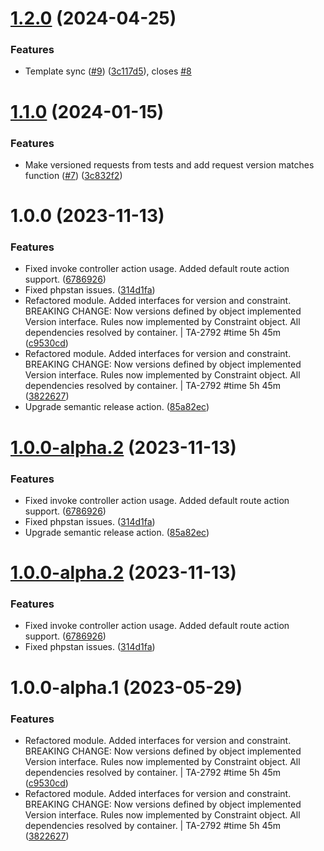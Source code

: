 # [1.2.0](https://github.com/tenantcloud/laravel-api-versioning/compare/v1.1.0...v1.2.0) (2024-04-25)


### Features

* Template sync ([#9](https://github.com/tenantcloud/laravel-api-versioning/issues/9)) ([3c117d5](https://github.com/tenantcloud/laravel-api-versioning/commit/3c117d5fbc07c5c03ad9d19d8832baa21e0c85ac)), closes [#8](https://github.com/tenantcloud/laravel-api-versioning/issues/8)

# [1.1.0](https://github.com/tenantcloud/laravel-api-versioning/compare/v1.0.0...v1.1.0) (2024-01-15)


### Features

* Make versioned requests from tests and add request version matches function ([#7](https://github.com/tenantcloud/laravel-api-versioning/issues/7)) ([3c832f2](https://github.com/tenantcloud/laravel-api-versioning/commit/3c832f27ce31524bbed59b61f2c84f427afc0636))

# 1.0.0 (2023-11-13)


### Features

* Fixed invoke controller action usage. Added default route action support. ([6786926](https://github.com/tenantcloud/laravel-api-versioning/commit/67869263330033bab1132190afe15353e357c41d))
* Fixed phpstan issues. ([314d1fa](https://github.com/tenantcloud/laravel-api-versioning/commit/314d1fae0f859b68516bea4ee582b71943b661f6))
* Refactored module. Added interfaces for version and constraint. BREAKING CHANGE: Now versions defined by object implemented Version interface. Rules now implemented by Constraint object. All dependencies resolved by container. | TA-2792 #time 5h 45m ([c9530cd](https://github.com/tenantcloud/laravel-api-versioning/commit/c9530cda345e1d77a9dd7ce3743e2e70951aedab))
* Refactored module. Added interfaces for version and constraint. BREAKING CHANGE: Now versions defined by object implemented Version interface. Rules now implemented by Constraint object. All dependencies resolved by container. | TA-2792 #time 5h 45m ([3822627](https://github.com/tenantcloud/laravel-api-versioning/commit/38226272a6d57580f571f7405dcb085fb8d51378))
* Upgrade semantic release action. ([85a82ec](https://github.com/tenantcloud/laravel-api-versioning/commit/85a82ecbd1d95b8eedb5fce655f04310cba2fea7))

# [1.0.0-alpha.2](https://github.com/tenantcloud/laravel-api-versioning/compare/v1.0.0-alpha.1...v1.0.0-alpha.2) (2023-11-13)


### Features

* Fixed invoke controller action usage. Added default route action support. ([6786926](https://github.com/tenantcloud/laravel-api-versioning/commit/67869263330033bab1132190afe15353e357c41d))
* Fixed phpstan issues. ([314d1fa](https://github.com/tenantcloud/laravel-api-versioning/commit/314d1fae0f859b68516bea4ee582b71943b661f6))
* Upgrade semantic release action. ([85a82ec](https://github.com/tenantcloud/laravel-api-versioning/commit/85a82ecbd1d95b8eedb5fce655f04310cba2fea7))

# [1.0.0-alpha.2](https://github.com/tenantcloud/laravel-api-versioning/compare/v1.0.0-alpha.1...v1.0.0-alpha.2) (2023-11-13)


### Features

* Fixed invoke controller action usage. Added default route action support. ([6786926](https://github.com/tenantcloud/laravel-api-versioning/commit/67869263330033bab1132190afe15353e357c41d))
* Fixed phpstan issues. ([314d1fa](https://github.com/tenantcloud/laravel-api-versioning/commit/314d1fae0f859b68516bea4ee582b71943b661f6))

# 1.0.0-alpha.1 (2023-05-29)


### Features

* Refactored module. Added interfaces for version and constraint. BREAKING CHANGE: Now versions defined by object implemented Version interface. Rules now implemented by Constraint object. All dependencies resolved by container. | TA-2792 #time 5h 45m ([c9530cd](https://github.com/tenantcloud/laravel-api-versioning/commit/c9530cda345e1d77a9dd7ce3743e2e70951aedab))
* Refactored module. Added interfaces for version and constraint. BREAKING CHANGE: Now versions defined by object implemented Version interface. Rules now implemented by Constraint object. All dependencies resolved by container. | TA-2792 #time 5h 45m ([3822627](https://github.com/tenantcloud/laravel-api-versioning/commit/38226272a6d57580f571f7405dcb085fb8d51378))
